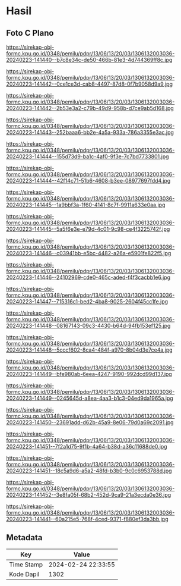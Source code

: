 # Hasil

## Foto C Plano

https://sirekap-obj-formc.kpu.go.id/0348/pemilu/pdpr/13/06/13/20/03/1306132003036-20240223-141440--b7c8e34c-de50-466b-81e3-4d744369ff8c.jpg

https://sirekap-obj-formc.kpu.go.id/0348/pemilu/pdpr/13/06/13/20/03/1306132003036-20240223-141442--0ce1ce3d-cab8-4497-87d8-0f7b9058d9a9.jpg

https://sirekap-obj-formc.kpu.go.id/0348/pemilu/pdpr/13/06/13/20/03/1306132003036-20240223-141442--2b53e3a2-c79b-49d9-958b-d7ce9ab5d168.jpg

https://sirekap-obj-formc.kpu.go.id/0348/pemilu/pdpr/13/06/13/20/03/1306132003036-20240223-141443--252baaa6-bb2e-4a5a-933a-786a3355e3ac.jpg

https://sirekap-obj-formc.kpu.go.id/0348/pemilu/pdpr/13/06/13/20/03/1306132003036-20240223-141444--155d73d9-ba1c-4af0-9f3e-7c7bd7733801.jpg

https://sirekap-obj-formc.kpu.go.id/0348/pemilu/pdpr/13/06/13/20/03/1306132003036-20240223-141444--42f14c71-51b6-4608-b3ee-08977697fdd4.jpg

https://sirekap-obj-formc.kpu.go.id/0348/pemilu/pdpr/13/06/13/20/03/1306132003036-20240223-141445--1a9bbf3a-1f60-4141-8c7f-9911a633e0aa.jpg

https://sirekap-obj-formc.kpu.go.id/0348/pemilu/pdpr/13/06/13/20/03/1306132003036-20240223-141445--5a5f6e3e-e79d-4c01-9c98-ce4f3225742f.jpg

https://sirekap-obj-formc.kpu.go.id/0348/pemilu/pdpr/13/06/13/20/03/1306132003036-20240223-141446--c03941bb-e5bc-4482-a26a-e5901fe822f5.jpg

https://sirekap-obj-formc.kpu.go.id/0348/pemilu/pdpr/13/06/13/20/03/1306132003036-20240223-141446--24102969-cde0-465c-aded-f4f3cacbb1e6.jpg

https://sirekap-obj-formc.kpu.go.id/0348/pemilu/pdpr/13/06/13/20/03/1306132003036-20240223-141447--715316c1-bed2-4ba8-9025-2604f45cc1fe.jpg

https://sirekap-obj-formc.kpu.go.id/0348/pemilu/pdpr/13/06/13/20/03/1306132003036-20240223-141448--08167143-09c3-4430-b64d-94fb153ef125.jpg

https://sirekap-obj-formc.kpu.go.id/0348/pemilu/pdpr/13/06/13/20/03/1306132003036-20240223-141448--5cccf602-8ca4-484f-a970-8b04d3e7ce4a.jpg

https://sirekap-obj-formc.kpu.go.id/0348/pemilu/pdpr/13/06/13/20/03/1306132003036-20240223-141449--bfe980ab-6eea-4247-9190-992dcd99d137.jpg

https://sirekap-obj-formc.kpu.go.id/0348/pemilu/pdpr/13/06/13/20/03/1306132003036-20240223-141449--0245645d-a8ea-4aa3-b1c3-04ed9da1965a.jpg

https://sirekap-obj-formc.kpu.go.id/0348/pemilu/pdpr/13/06/13/20/03/1306132003036-20240223-141450--23691add-d62b-45a9-8e06-79d0a69c2091.jpg

https://sirekap-obj-formc.kpu.go.id/0348/pemilu/pdpr/13/06/13/20/03/1306132003036-20240223-141451--7f2a1d75-9f1b-4a64-b38d-a36c11688de0.jpg

https://sirekap-obj-formc.kpu.go.id/0348/pemilu/pdpr/13/06/13/20/03/1306132003036-20240223-141451--18c5a9d6-a5a2-48fd-b3b0-9c0c6953788d.jpg

https://sirekap-obj-formc.kpu.go.id/0348/pemilu/pdpr/13/06/13/20/03/1306132003036-20240223-141452--3e8fa05f-68b2-452d-9ca9-21a3ecda0e36.jpg

https://sirekap-obj-formc.kpu.go.id/0348/pemilu/pdpr/13/06/13/20/03/1306132003036-20240223-141441--60a215e5-768f-4ced-9371-f880ef3da3bb.jpg


## Metadata

| Key        | Value               |
| ---------- | ------------------- |
| Time Stamp | 2024-02-24 22:33:55 |
| Kode Dapil | 1302                |



